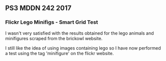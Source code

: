 ## PS3 MDDN 242 2017

### Flickr Lego Minifigs - Smart Grid Test

I wasn't very satisfied with the results obtained for the lego animals and minifigures scraped from the brickowl website.  

I still like the idea of using images containing lego so I have now performed a test using the tag 'minifigure' on the flickr website. 
